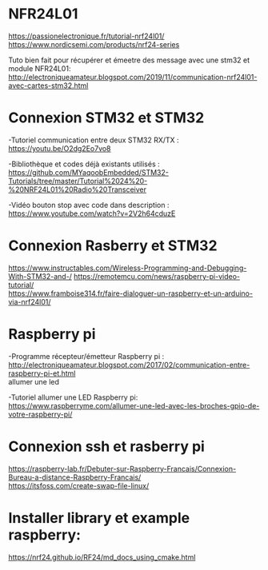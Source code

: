# NFR24L01

https://passionelectronique.fr/tutorial-nrf24l01/
https://www.nordicsemi.com/products/nrf24-series

Tuto bien fait pour récupérer et émeetre des message avec une stm32 et module NFR24L01:
http://electroniqueamateur.blogspot.com/2019/11/communication-nrf24l01-avec-cartes-stm32.html

# Connexion STM32 et STM32
-Tutoriel communication entre deux STM32 RX/TX : https://youtu.be/O2dg2Eo7vo8

-Bibliothèque et codes déjà existants utilisés : https://github.com/MYaqoobEmbedded/STM32-Tutorials/tree/master/Tutorial%2024%20-%20NRF24L01%20Radio%20Transceiver

-Vidéo bouton stop avec code dans description : https://www.youtube.com/watch?v=2V2h64cduzE 

# Connexion Rasberry et STM32
https://www.instructables.com/Wireless-Programming-and-Debugging-With-STM32-and-/
https://remotemcu.com/news/raspberry-pi-video-tutorial/  
https://www.framboise314.fr/faire-dialoguer-un-raspberry-et-un-arduino-via-nrf24l01/  

# Raspberry pi

-Programme récepteur/émetteur Raspberry pi : http://electroniqueamateur.blogspot.com/2017/02/communication-entre-raspberry-pi-et.html  
allumer une led  

-Tutoriel allumer une LED Raspberry pi: https://www.raspberryme.com/allumer-une-led-avec-les-broches-gpio-de-votre-raspberry-pi/  

# Connexion ssh et rasberry pi
https://raspberry-lab.fr/Debuter-sur-Raspberry-Francais/Connexion-Bureau-a-distance-Raspberry-Francais/  
https://itsfoss.com/create-swap-file-linux/  


# Installer library et example raspberry:
https://nrf24.github.io/RF24/md_docs_using_cmake.html  
